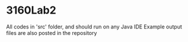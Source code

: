 # 3160Lab2

All codes in 'src' folder, and should run on any Java IDE
Example output files are also posted in the repository
